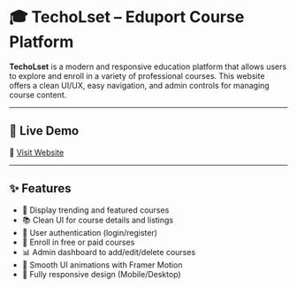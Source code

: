 # 🎓 TechoLset – Eduport Course Platform

**TechoLset** is a modern and responsive education platform that allows users to explore and enroll in a variety of professional courses. This website offers a clean UI/UX, easy navigation, and admin controls for managing course content.

---

## 🚀 Live Demo

🔗 [Visit Website](chloset.netlify.app)  


---

## ✨ Features

- 🏫 Display trending and featured courses
- 📚 Clean UI for course details and listings
- 🔐 User authentication (login/register)
- 🛒 Enroll in free or paid courses
- 📊 Admin dashboard to add/edit/delete courses
- 🎨 Smooth UI animations with Framer Motion
- 📱 Fully responsive design (Mobile/Desktop)



